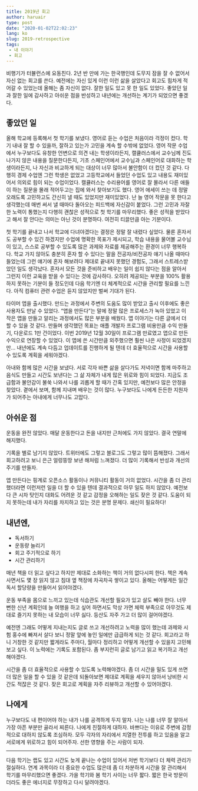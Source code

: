 ```yaml
---
title: 2019년 회고
author: haruair
type: post
date: "2020-01-02T22:02:23"
lang: ko
slug: 2019-retrospective
tags:
 - 내 이야기
 - 회고
---
```


비행기가 터뷸런스에 요동친다. 2년 반 만에 가는 한국행인데 도무지 잠을 잘 수 없어서 자신 없는 회고를 쓴다. 예전에는 자신 있게 이런 이런 삶을 살았다고 회고도 힘차게 적어갈 수 있었는데 올해는 좀 자신이 없다. 잘한 일도 있고 못 한 일도 있었다. 좋았던 일과 잘한 일에 감사하고 아쉬운 점을 반성하고 내년에는 개선하는 계기가 되었으면 좋겠다.

## 좋았던 일

올해 학교에 등록해서 첫 학기를 보냈다. 영어로 듣는 수업은 처음이라 걱정이 컸다. 학기 내내 잘 할 수 있을까, 잘하고 있는가 고민을 계속 할 수밖에 없었다. 영어 작문 수업에서 누구보다도 유창한 언변으로 의견 내는 학생이라든지, 캘큘러스에서 교수님께 진도 나가지 않은 내용을 질문한다든지, 기초 스페인어에서 교수님과 스페인어로 대화하는 학생이라든지, 나 자신과 비교하게 되는 대상이 너무 많아서 불안함이 더 컸던 것 같다. 다행히 경제 수업엔 그런 학생은 없었고 고등학교에서 들었던 수업도 있고 내용도 재미있어서 의외로 힘이 되는 수업이었다. 캘큘러스는 수리용어를 영어로 잘 몰라서 다른 애들이 하는 질문을 몰래 적어두고는 집에 와서 찾아보기도 했다. 영어 에세이 쓰는 데 정말 오래도록 고민하고도 간신히 낼 때도 있었지만 재미있었다. 난 늘 영어 작문을 못 한다고 생각했는데 매번 써서 낼 때마다 돌아오는 피드백에 자신감이 붙었다. 그런 고민과 자잘한 노력이 통했는지 다행히 괜찮은 성적으로 첫 학기를 마무리했다. 좋은 성적을 받았다고 해서 잘 안다는 의미는 아닌 것이 분명하다. 여전히 티끌만큼 아는 기분이다.

첫 학기를 끝내고 나서 학교에 다녀야겠다는 결정은 정말 잘 내렸다 싶었다. 물론 혼자서도 공부할 수 있긴 하겠지만 수업에 명확한 목표가 제시되고, 학습 내용을 물어볼 교수님이 있고, 스스로 공부할 수 있도록 많은 과제와 자료를 제공해주는 환경이 너무 행복하다. 학교 가지 않아도 충분히 혼자 할 수 있다는 말을 전공자/비전공자 얘기 나올 때마다 들었는데 그런 얘기에 혼자 해보려다 제대로 끝내지 못했던 경험도, 그래서 스트레스받았던 일도 생각났다. 혼자서 모든 것을 준비하고 배우는 일이 쉽지 않다는 점을 알아서 그런지 이런 교육을 받을 수 있다는 것에 감사하다. 오히려 제공되는 부분을 100% 활용하지 못하는 기분이 들 정도인데 다음 학기엔 더 체계적으로 시간을 관리할 필요를 느낀다. 아직 컴퓨터 관련 수업은 듣지 않았지만 벌써 기대가 된다.

타이머 앱을 출시했다. 만드는 과정에서 주변의 도움도 많이 받았고 출시 이후에도 좋은 사용자도 만날 수 있었다. “앱을 만든다”는 말에 정말 많은 프로세스가 녹아 있었고 이 작은 앱을 만들고 알리는 과정에서도 많은 부분을 배웠다. 앱 이야기는 다른 글에서 더 할 수 있을 것 같다. 만들며 생각했던 목표는 애플 개발자 프로그램 비용만큼 수익 만들기, 다운로드 1만 건이었다. 이번 2019년 12월 30일이 프로그램 만료였고 앱으로 만든 수익으로 연장할 수 있었다. 이 앱에 쓴 시간만큼 외주했으면 훨씬 나은 사정이 되었겠지만... 내년에도 계속 다듬고 업데이트를 진행하게 될 텐데 더 효율적으로 시간을 사용할 수 있도록 계획을 세워야겠다.

아내와 함께 많은 시간을 보냈다. 서로 각자 바쁜 삶을 살다가도 저녁이면 함께 마주하고 음식도 만들고 시간도 보낸다는 그 삶 자체가 내게 많은 위로와 힘이 되었다. 지금도 조급함과 불안감이 불쑥 나와서 나를 괴롭게 할 때가 간혹 있지만, 예전보다 많은 안정을 찾았다. 곁에서 보며, 함께 지내며 배우는 것이 많다. 누구보다도 나에게 든든한 지원자가 되어주는 아내에게 너무나도 고맙다.

## 아쉬운 점

운동을 완전 않았다. 매달 운동한다고 돈을 내지만 근처에도 가지 않았다. 결국 연말에 해지했다.

기록을 별로 남기지 않았다. 트위터에도 그렇고 블로그도 그렇고 많이 뜸해졌다. 그래서 회고하려고 보니 은근 얼렁뚱땅 보낸 해처럼 느껴졌다. 더 많이 기록해서 반성과 개선의 주기를 만들자.

앱 만든다는 핑계로 오픈소스 활동이나 커뮤니티 활동이 거의 없었다. 시간을 좀 더 관리했더라면 이런저런 일을 더 할 수 있을 텐데 결과적으로 아무 일도 하지 않았다. 예전보다 큰 시차 탓인지 대화도 어려운 것 같고 감정을 오해하는 일도 잦은 것 같다. 도움이 되지 못하는데 내가 자리를 차지하고 있는 것은 분명 문제다. 쇄신이 필요하다!

## 내년엔,

- 독서하기
- 운동량 늘리기
- 회고 주기적으로 하기
- 시간 관리하기

매년 책을 더 읽고 싶다고 하지만 제대로 소화하는 책이 거의 없다시피 한다. 책은 계속 사면서도 몇 장 읽지 않고 침대 옆 책장에 차곡차곡 쌓이고 있다. 올해는 어떻게든 일간 독서 할당량을 만들어서 읽어야겠다.

운동 부족을 몸으로 느끼고 있는데 식습관도 개선할 필요가 있고 살도 빼야 한다. 너무 뻔한 신년 계획인데 늘 여행을 하고 싶어 하면서도 막상 가면 체력 부족으로 아무것도 제대로 즐기지 못하는 내 모습이 너무 싫다. 등산도 자주 가고 더 많이 걸어야겠다.

예전엔 그래도 어떻게 지내는지도 글로 쓰고 개선하려고 노력을 많이 했는데 과제와 시험 홍수에 빠져서 살다 보니 정말 앞에 놓인 일에만 급급하게 되는 것 같다. 회고라고 하니 거창한 것 같지만 짧게라도 주마다, 월마다 정리하고 어떻게 개선할 수 있을지 고민해보고 싶다. 이 노력에는 기록도 포함된다. 좀 부지런히 글로 남기고 읽고 복기하고 개선해야겠다.

시간을 좀 더 효율적으로 사용할 수 있도록 노력해야겠다. 좀 더 시간을 밀도 있게 쓰면 더 많은 일을 할 수 있을 것 같은데 되돌아보면 제대로 계획을 세우지 않아서 낭비한 시간도 적잖은 것 같다. 잦은 회고로 계획을 자주 리뷰하고 개선할 수 있어야겠다.

## 나에게

누구보다도 내 편이어야 하는 내가 나를 공격하게 두지 말자. 나는 나를 너무 잘 알아서 가장 아픈 부분만 골라서 찌른다. 나에게 친절하게 대하자. 바쁘다는 이유로 주변에 감정적으로 대하지 않도록 조심하자. 모두 각자의 자리에서 치열한 전투를 하고 있음을 알고 서로에게 위로하고 힘이 되어주자. 선한 영향을 주는 사람이 되자.

----

다음 학기는 랩도 있고 시간도 늦게 끝나는 수업이 있어서 저번 학기보다 더 체력 관리가 절실하다. 연계 과목이라 더 중요한 수업도 많은데 좀 더 차분하게 시간을 잘 관리해서 학기를 마무리했으면 좋겠다. 가을 학기와 봄 학기 사이는 너무 짧다. 짧은 한국 방문이더라도 좋은 에너지로 무장하고 다시 달려야겠다.
